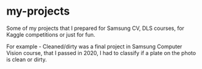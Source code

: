 # my-projects
Some of my projects that I prepared for Samsung CV, DLS courses, for Kaggle competitions or just for fun.

For example - Cleaned/dirty was a final project in Samsung Computer Vision course, that I passed in 2020, I had to classify if a plate on the photo is clean or dirty.

